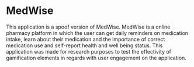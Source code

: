 # MedWise
This application is a spoof version of MedWise. 
MedWise is a online pharmacy platform in which the user can get daily reminders on medication intake, learn about their medication and the importance of correct medication use and self-report health and well being status. 
This application was made for research purposes to test the effectivity of gamification elements in regards with user engagement on the application.
